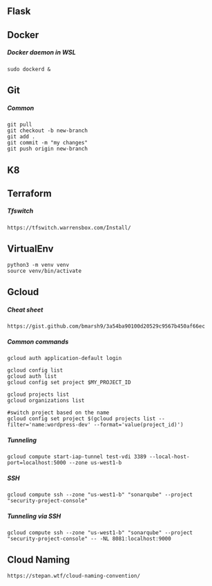 ## Flask

## Docker

##### Docker daemon in WSL
```
sudo dockerd &
```

## Git

##### Common
```
git pull
git checkout -b new-branch
git add . 
git commit -m "my changes"
git push origin new-branch
```

## K8

## Terraform

##### Tfswitch
```
https://tfswitch.warrensbox.com/Install/
```

## VirtualEnv
```
python3 -m venv venv
source venv/bin/activate
```

## Gcloud

##### Cheat sheet
```
https://gist.github.com/bmarsh9/3a54ba90100d20529c9567b450af66ec
```
##### Common commands
```
gcloud auth application-default login

gcloud config list
gcloud auth list
gcloud config set project $MY_PROJECT_ID

gcloud projects list
gcloud organizations list

#switch project based on the name
gcloud config set project $(gcloud projects list --filter='name:wordpress-dev' --format='value(project_id)')
```

##### Tunneling
```
gcloud compute start-iap-tunnel test-vdi 3389 --local-host-port=localhost:5000 --zone us-west1-b
```

##### SSH
```
gcloud compute ssh --zone "us-west1-b" "sonarqube" --project "security-project-console"
```

##### Tunneling via SSH
```
gcloud compute ssh --zone "us-west1-b" "sonarqube" --project "security-project-console" -- -NL 8081:localhost:9000
```

## Cloud Naming
```
https://stepan.wtf/cloud-naming-convention/
```



